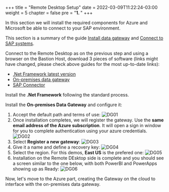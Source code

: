 +++
title = "Remote Desktop Setup"
date = 2022-03-09T11:22:24-03:00
weight = 5
chapter = false
pre = "<b>1. </b>"
+++

In this section we will install the required components for Azure and Microsoft be able to connect to your SAP environment. 

This section is a summary of the guide [Install data gateway](https://docs.microsoft.com/en-us/azure/logic-apps/logic-apps-gateway-install) and [Connect to SAP systems](https://docs.microsoft.com/en-us/azure/logic-apps/logic-apps-using-sap-connector).

Connect to the Remote Desktop as on the previous step and using a browser on the Bastion Host, download 3 pieces of software (links might have changed, please check above guides for the most up-to-date links): 

- [.Net Framework latest version](https://dotnet.microsoft.com/en-us/download/dotnet-framework)
- [On-premises data gateway](https://aka.ms/on-premises-data-gateway-installer)
- [SAP Connector](https://docs.microsoft.com/en-us/azure/logic-apps/logic-apps-using-sap-connector#sap-client-library-prerequisites)

Install the **.Net Framework** following the standard process.

Install the **On-premises Data Gateway** and configure it: 

1. Accept the default path and terms of use:
![DG01](/images/dg01.png?height=250px)
2. Once installation completes, we will register the gateway. Use the **same email address of the Azure subscription**. It will open a sign in window for you to complete authentication using your azure credentials.  
![DG02](/images/dg02.png?height=250px)
3. Select **Register a new gateway**:
![DG03](/images/dg03.png?height=250px)
4. Give it a name and define a recovery key:
![DG04](/images/dg04.png?height=350px)
5. Select the region. For this demos, **East US** is the prefered one: 
![DG05](/images/dg05.png?height=350px)
6. Installation on the Remote DEsktop side is complete and you should see a screen similar to the one below, with both PowerBI and PowerApps showing up as Ready:
![DG06](/images/dg06.png?height=350px)

Now, let's move to the Azure part, creating the Gateway on the cloud to interface with the on-premises data gateway.




